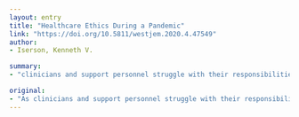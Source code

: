 ```yaml
---
layout: entry
title: "Healthcare Ethics During a Pandemic"
link: "https://doi.org/10.5811/westjem.2020.4.47549"
author:
- Iserson, Kenneth V.

summary:
- "clinicians and support personnel struggle with their responsibilities to treat during the current COVID-19 pandemic."

original:
- "As clinicians and support personnel struggle with their responsibilities to treat during the current COVID-19 pandemic, several ethical issues have emerged. Will healthcare workers and support staff fulfill their duty to treat in the face of high risks? Will institutional and government leaders at all levels do the right things to help alleviate healthcare workers risks and fears? Will physicians be willing to make hard, resource-allocation decisions if they cannot first husband or improvise alternatives?With our healthcare facilities and governments unprepared for this inevitable disaster, front-line doctors, advanced providers, nurses, EMS, and support personnel struggle with acute shortages of equipment-both to treat patients and protect themselves. With their personal and possibly their family's lives and health at risk, they must weigh the option of continuing to work or retreat to safety. This decision, made daily, is based on professional and personal values, how they perceive existing risks-including available protective measures, and their perception of the level and transparency of information they receive. Often, while clinicians get this information, support personnel do not, leading to absenteeism and deteriorating healthcare services. Leadership can use good risk communication (complete, widely transmitted, and transparent) to align healthcare workers' risk perceptions with reality. They also can address the common problems healthcare workers must overcome to continue working (ie, risk mitigation techniques). Physicians, if they cannot sufficiently husband or improvise lifesaving resources, will have to face difficult triage decisions. Ideally, they will use a predetermined plan, probably based on the principles of Utilitarianism (maximizing the greatest good) and derived from professional and community input. Unfortunately, none of these plans is optimal."
---
```


